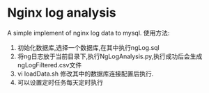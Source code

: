 Nginx log analysis
==================
 A simple implement of nginx log data to mysql.
使用方法:
1. 初始化数据库,选择一个数据库,在其中执行ngLog.sql
2. 将ng日志放于当前目录下,执行NgLogAnalysis.py,执行成功后会生成ngLogFiltered.csv文件
3. vi loadData.sh 修改其中的数据库连接配置后执行.
4. 可以设置定时任务每天定时执行